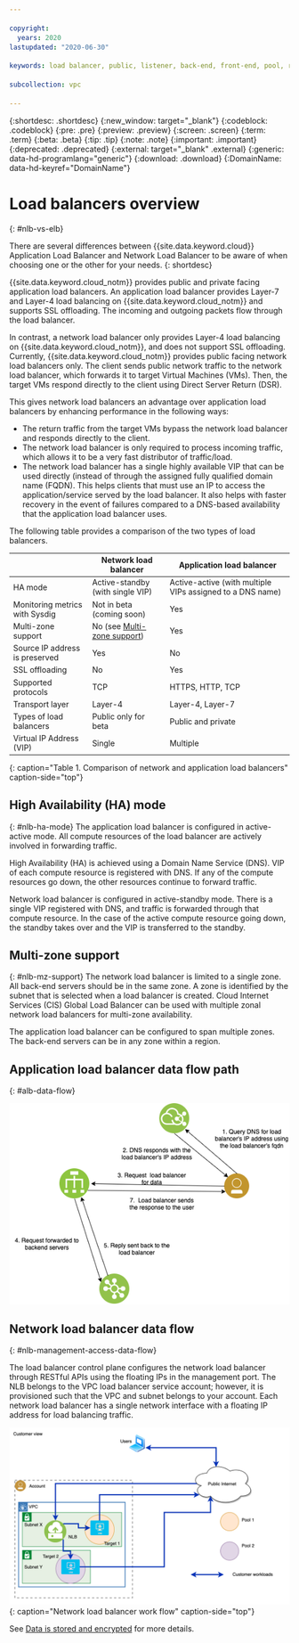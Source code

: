 ```yaml
---

copyright:
  years: 2020
lastupdated: "2020-06-30"

keywords: load balancer, public, listener, back-end, front-end, pool, round-robin, weighted, connections, methods, policies, APIs, access, ports, vpc, vpc network

subcollection: vpc

---
```


{:shortdesc: .shortdesc}
{:new_window: target="_blank"}
{:codeblock: .codeblock}
{:pre: .pre}
{:preview: .preview}
{:screen: .screen}
{:term: .term}
{:beta: .beta}
{:tip: .tip}
{:note: .note}
{:important: .important}
{:deprecated: .deprecated}
{:external: target="_blank" .external}
{:generic: data-hd-programlang="generic"}
{:download: .download}
{:DomainName: data-hd-keyref="DomainName"}

# Load balancers overview
{: #nlb-vs-elb}

There are several differences between {{site.data.keyword.cloud}} Application Load Balancer and Network Load Balancer to be aware of when choosing one or the other for your needs.
{: shortdesc}

{{site.data.keyword.cloud_notm}} provides public and private facing application load balancers. An application load balancer provides Layer-7 and Layer-4 load balancing on {{site.data.keyword.cloud_notm}} and supports SSL offloading. The incoming and outgoing packets flow through the load balancer.

In contrast, a network load balancer only provides Layer-4 load balancing on {{site.data.keyword.cloud_notm}}, and does not support SSL offloading. Currently, {{site.data.keyword.cloud_notm}} provides public facing network load balancers only. The client sends public network traffic to the network load balancer, which forwards it to target Virtual Machines (VMs). Then, the target VMs respond directly to the client using Direct Server Return (DSR).

This gives network load balancers an advantage over application load balancers by enhancing performance in the following ways:

* The return traffic from the target VMs bypass the network load balancer and responds directly to the client.
* The network load balancer is only required to process incoming traffic, which allows it to be a very fast distributor of traffic/load.
* The network load balancer has a single highly available VIP that can be used directly (instead of through the assigned fully qualified domain name (FQDN). This helps clients that must use an IP to access the application/service served by the load balancer. It also helps with faster recovery in the event of failures compared to a DNS-based availability that the application load balancer uses.

The following table provides a comparison of the two types of load balancers.

|                             | Network load balancer    | Application load balancer            |
|-----------------------------|------------------|--------------------|
| HA mode                     | Active-standby (with single VIP)   |  Active-active (with multiple VIPs assigned to a DNS name) |
| Monitoring metrics with Sysdig | Not in beta<br />(coming soon) | Yes |
| Multi-zone support | No (see [Multi-zone support](/docs/vpc?topic=vpc-nlb-vs-elb#nlb-mz-support)) | Yes |     
| Source IP address is preserved | Yes | No |
| SSL offloading              | No              | Yes |
| Supported protocols         | TCP | HTTPS, HTTP, TCP  |
| Transport layer             | Layer-4         | Layer-4, Layer-7 |
| Types of load balancers | Public only for beta | Public and private |
| Virtual IP Address (VIP)    | Single    | Multiple |
{: caption="Table 1. Comparison of network and application load balancers" caption-side="top"}

## High Availability (HA) mode
{: #nlb-ha-mode}
The application load balancer is configured in active-active mode. All compute resources of the load balancer are actively involved in forwarding traffic.

High Availability (HA) is achieved using a Domain Name Service (DNS). VIP of each compute resource is registered with DNS. If any of the compute resources go down, the other resources continue to forward traffic.

Network load balancer is configured in active-standby mode. There is a single VIP registered with DNS, and traffic is forwarded through that compute resource. In the case of the active compute resource going down, the standby takes over and the VIP is transferred to the standby.

## Multi-zone support
{: #nlb-mz-support}
The network load balancer is limited to a single zone. All back-end servers should be in the same zone. A zone is identified by the subnet that is selected when a load balancer is created. Cloud Internet Services (CIS) Global Load Balancer can be used with multiple zonal network load balancers for multi-zone availability.

The application load balancer can be configured to span multiple zones. The back-end servers can be in any zone within a region.

## Application load balancer data flow path
{: #alb-data-flow}

![ALB traffic flow](images/alb-datapath.png)

## Network load balancer data flow
{: #nlb-management-access-data-flow}

The load balancer control plane configures the network load balancer through RESTful APIs using the floating IPs in the management port. The NLB belongs to the VPC load balancer service account; however, it is provisioned such that the VPC and subnet belongs to your account. Each network load balancer has a single network interface with a floating IP address for load balancing traffic.

![Network load balancer Architecture](images/nlb-workflow-customer-view.png "Network load balancer architecture"){: caption="Network load balancer work flow" caption-side="top"}

See [Data is stored and encrypted](/docs/vpc?topic=vpc-load-balancers#load-balancer-data-stored-encryted) for more details.
